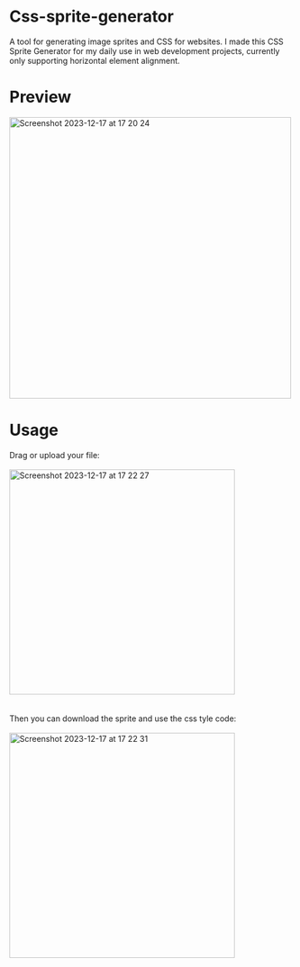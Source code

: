 # Css-sprite-generator
A tool for generating image sprites and CSS for websites. I made this CSS Sprite Generator for my daily use in web development projects, currently only supporting horizontal element alignment.

# Preview
<img width="500" alt="Screenshot 2023-12-17 at 17 20 24" src="https://github.com/wendy-YW/css-sprite-generator/assets/93748904/15f54b42-be14-49e0-9748-7a6aba9d4769">

# Usage
Drag or upload your file:  
<br>
<img width="400" alt="Screenshot 2023-12-17 at 17 22 27" src="https://github.com/wendy-YW/css-sprite-generator/assets/93748904/65b363e5-399c-413a-8468-4f34e17880b4">  
<br>  
Then you can download the sprite and use the css tyle code:    
<br>
<img width="400" alt="Screenshot 2023-12-17 at 17 22 31" src="https://github.com/wendy-YW/css-sprite-generator/assets/93748904/e437cadc-778f-4718-90cb-df76a365ac5e">
